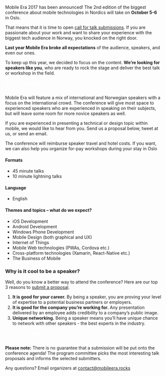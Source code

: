 Mobile Era 2017 has been announced! The 2nd edition of the biggest conference about mobile technologies in Nordics will take on **October 5-6** in Oslo.

That means that it is time to open [call for talk submissions](http://bit.ly/mobileera17-cfp). If you are passionate about your work and want to share your experience with the biggest tech audience in Norway, you knocked on the right door.

**Last year Mobile Era broke all expectations** of the audience, speakers, and even our ones.

To keep up this year, we decided to focus on the content. **We’re looking for speakers like you**, who are ready to rock the stage and deliver the best talk or workshop in the field.
<div class="text-center">
<a href="http://bit.ly/mobileera17-cfp" target="_blank" class="style-scope header-content" style="color: white; ">
  <paper-button class="primary style-scope header-content x-scope paper-button-0" raised="" role="button" tabindex="0" animated="" aria-disabled="false" elevation="1">Submit a proposal</paper-button>
</a>
</div>

<br/>

Mobile Era will feature a mix of international and Norwegian speakers with a focus on the international crowd. The conference will give most space to experienced speakers who are experienced in speaking on their subjects, but will leave some room for more novice speakers as well.

If you are experienced in presenting a technical or design topic within mobile, we would like to hear from you. Send us a proposal below, tweet at us, or send an email.

The conference will reimburse speaker travel and hotel costs. If you want, we can also help you organize for-pay workshops during your stay in Oslo

#### Formats
* 45 minute talks
* 10 minute lightning talks

#### Language
* English

#### Themes and topics – what do we expect?
* iOS Development
* Android Development
* Windows Phone Development
* Mobile Design (both graphical and UX)
* Internet of Things
* Mobile Web technologies (PWAs, Cordova etc.)
* Cross-platform technologies (Xamarin, React-Native etc.)
* The Business of Mobile


### Why is it cool to be a speaker?

Well, do you know a better way to attend the conference? Here are our top 3 reasons to [submit a proposal](http://bit.ly/mobileera17-cfp).

1. **It is good for your career.** By being a speaker, you are proving your level of expertise to a potential business partners or employers.
2. **It is good for the company you’re working for.** Any presentation delivered by an employee adds credibility to a company’s public image.
3. **Unique networking.** Being a speaker means you’ll have unique chance to network with other speakers - the best experts in the industry.

<div class="text-center">
<a href="http://bit.ly/mobileera17-cfp" target="_blank" class="style-scope header-content" style="color: white; ">
  <paper-button class="primary style-scope header-content x-scope paper-button-0" raised="" role="button" tabindex="0" animated="" aria-disabled="false" elevation="1">Submit a proposal</paper-button>
</a>
</div>
<br/>

**Please note:** There is no guarantee that a submission will be put onto the conference agenda! The program committee picks the most interesting talk proposals and informs the selected submitters.

Any questions? Email organizers at [contact@mobileera.rocks](mailto:contact@mobileera.rocks)



